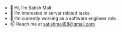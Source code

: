- 👋 Hi, I’m Satish Mali
- 👀 I’m interested in server related tasks.
- 🌱 I’m currently working as a software engineer role.
- 📫 Reach me at satishmali98@gmail.com

<!---
satishkumarmali/satishkumarmali is a ✨ special ✨ repository because its `README.md` (this file) appears on your GitHub profile.
You can click the Preview link to take a look at your changes.
--->
